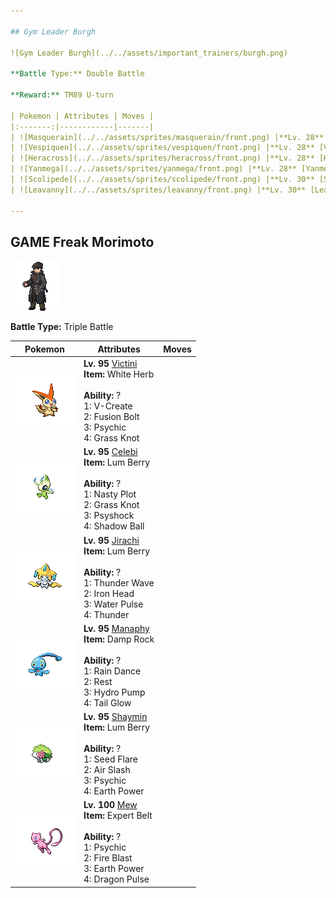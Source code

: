 ```yaml
---

## Gym Leader Burgh

![Gym Leader Burgh](../../assets/important_trainers/burgh.png)

**Battle Type:** Double Battle

**Reward:** TM89 U-turn

| Pokemon | Attributes | Moves |
|:-------:|------------|-------|
| ![Masquerain](../../assets/sprites/masquerain/front.png) |**Lv. 28** [Masquerain](../../pokemon/masquerain.md/)<br>**Item:** No Item<br>**Ability:** <span class="tooltip" title="Gives full immunity to all Ground-type moves.">Levitate</span> | <br>1: <span class='tooltip' title='The user shoots boiling hot water at its target. It may also leave the target with a burn.'>Scald</span><br>2: <span class='tooltip' title='The target is attacked with powdery scales blown by wind. It may also raise all the user’s stats.'>Silver Wind</span><br>3: <span class='tooltip' title='The user scatters a cloud of paralyzing powder. It may leave the target with paralysis.'>Stun Spore</span><br>4: <span class='tooltip' title='The user attacks with a gust of chilled air. It also reduces the targets’ Speed stat.'>Icy Wind</span> |
| ![Vespiquen](../../assets/sprites/vespiquen/front.png) |**Lv. 28** [Vespiquen](../../pokemon/vespiquen.md/)<br>**Item:** No Item<br>**Ability:** <span class="tooltip" title="Lowers the foe’s Attack stat.">Intimidate</span> | <br>1: <span class='tooltip' title='The user nimbly strikes the target. If the user is not holding an item, this attack inflicts massive damage.'>Acrobatics</span><br>2: <span class='tooltip' title='A move that leaves the target badly poisoned. Its poison damage worsens every turn.'>Toxic</span><br>3: <span class='tooltip' title='The user calls out its underlings to heal it. The user regains up to half of its max HP.'>Heal Order</span><br>4: <span class='tooltip' title='After making its attack, the user rushes back to switch places with a party Pokémon in waiting.'>U-turn</span> |
| ![Heracross](../../assets/sprites/heracross/front.png) |**Lv. 28** [Heracross](../../pokemon/heracross.md/)<br>**Item:** <span class="tooltip" title="An item to be held by a Pokémon. It is a bizarre orb that inflicts a burn on the holder in battle.">Flame Orb</span><br><br>**Ability:** <span class="tooltip" title="Boosts Attack if there is a status problem.">Guts</span> | <br>1: <span class='tooltip' title='The user attacks with a swift chop. It can also break any barrier such as Light Screen and Reflect.'>Brick Break</span><br>2: <span class='tooltip' title='The user confounds the target with speed, then slashes. The attack lands without fail.'>Aerial Ace</span><br>3: <span class='tooltip' title='The user bites the target. If the target is holding a Berry, the user eats it and gains its effect.'>Bug Bite</span><br>4: <span class='tooltip' title='The user slashes the target the instant an opportunity arises. Critical hits land more easily.'>Night Slash</span> |
| ![Yanmega](../../assets/sprites/yanmega/front.png) |**Lv. 28** [Yanmega](../../pokemon/yanmega.md/)<br>**Item:** No Item<br>**Ability:** <span class="tooltip" title="Its Speed stat is gradually boosted.">Speed Boost</span> | <br>1: <span class='tooltip' title='It enables the user to evade all attacks. Its chance of failing rises if it is used in succession.'>Protect</span><br>2: <span class='tooltip' title='After making its attack, the user rushes back to switch places with a party Pokémon in waiting.'>U-turn</span><br>3: <span class='tooltip' title='The user attacks with a blade of air that slices even the sky. It may also make the target flinch.'>Air Slash</span><br>4: <span class='tooltip' title='The user attacks with a sinister beam of light. It may also confuse the target.'>Signal Beam</span> |
| ![Scolipede](../../assets/sprites/scolipede/front.png) |**Lv. 30** [Scolipede](../../pokemon/scolipede.md/)<br>**Item:** <span class="tooltip" title="If held by a Pokémon, it heals the user’s HP a little.">Sitrus Berry</span><br><br>**Ability:** <span class="tooltip" title="May poison targets when a Pokémon makes contact.">Poison Touch</span> | <br>1: <span class='tooltip' title='A move that leaves the target badly poisoned. Its poison damage worsens every turn.'>Toxic</span><br>2: <span class='tooltip' title='The user attacks the target by smashing into it with incredible force. It may also confuse the target.'>Rock Climb</span><br>3: <span class='tooltip' title='Using its tough and impressive horn, the user rams into the target with no letup.'>Megahorn</span><br>4: <span class='tooltip' title='Large boulders are hurled at the opposing team to inflict damage. It may also make the targets flinch.'>Rock Slide</span> |
| ![Leavanny](../../assets/sprites/leavanny/front.png) |**Lv. 30** [Leavanny](../../pokemon/leavanny.md/)<br>**Item:** <span class="tooltip" title="If held by a Pokémon, it heals the user’s HP a little.">Sitrus Berry</span><br><br>**Ability:** <span class="tooltip" title="Powers up Bug-type moves in a pinch.">Swarm</span> | <br>1: <span class='tooltip' title='It enables the user to evade all attacks. Its chance of failing rises if it is used in succession.'>Protect</span><br>2: <span class='tooltip' title='The user handles a sharp leaf like a sword and attacks by cutting its target. Critical hits land more easily.'>Leaf Blade</span><br>3: <span class='tooltip' title='The user slashes at the target by crossing its scythes or claws as if they were a pair of scissors.'>X-Scissor</span><br>4: <span class='tooltip' title='The user plays a pleasant melody that lulls the target into a deep sleep.'>Grass Whistle</span> |

---
```


## GAME Freak Morimoto

![GAME Freak Morimoto](../../assets/important_trainers/morimoto.png)

**Battle Type:** Triple Battle

| Pokemon | Attributes | Moves |
|:-------:|------------|-------|
| ![Victini](../../assets/sprites/victini/front.png) |**Lv. 95** [Victini](../../pokemon/victini.md/)<br>**Item:** <span class="tooltip" title="An item to be held by a Pokémon. It restores any lowered stat in battle. It can be used only once.">White Herb</span><br><br>**Ability:** ?<br>1: <span class='tooltip' title='With a hot flame on its forehead, the user hurls itself at its target. It lowers the user’s Defense, Sp. Def, and Speed stats.'>V-Create</span><br>2: <span class='tooltip' title='The user throws down a giant thunderbolt. This attack does greater damage when influenced by an enormous flame.'>Fusion Bolt</span><br>3: <span class='tooltip' title='The target is hit by a strong telekinetic force. It may also reduce the target’s Sp. Def stat.'>Psychic</span><br>4: <span class='tooltip' title='The user snares the target with grass and trips it. The heavier the target, the greater the damage.'>Grass Knot</span> |
| ![Celebi](../../assets/sprites/celebi/front.png) |**Lv. 95** [Celebi](../../pokemon/celebi.md/)<br>**Item:** <span class="tooltip" title="If held by a Pokémon, it recovers from any status problem.">Lum Berry</span><br><br>**Ability:** ?<br>1: <span class='tooltip' title='The user stimulates its brain by thinking bad thoughts. It sharply raises the user’s Sp. Atk.'>Nasty Plot</span><br>2: <span class='tooltip' title='The user snares the target with grass and trips it. The heavier the target, the greater the damage.'>Grass Knot</span><br>3: <span class='tooltip' title='The user materializes an odd psychic wave to attack the target. This attack does physical damage.'>Psyshock</span><br>4: <span class='tooltip' title='The user hurls a shadowy blob at the target. It may also lower the target’s Sp. Def stat.'>Shadow Ball</span> |
| ![Jirachi](../../assets/sprites/jirachi/front.png) |**Lv. 95** [Jirachi](../../pokemon/jirachi.md/)<br>**Item:** <span class="tooltip" title="If held by a Pokémon, it recovers from any status problem.">Lum Berry</span><br><br>**Ability:** ?<br>1: <span class='tooltip' title='A weak electric charge is launched at the target. It causes paralysis if it hits.'>Thunder Wave</span><br>2: <span class='tooltip' title='The user slams the target with its steel-hard head. It may also make the target flinch.'>Iron Head</span><br>3: <span class='tooltip' title='The user attacks the target with a pulsing blast of water. It may also confuse the target.'>Water Pulse</span><br>4: <span class='tooltip' title='A wicked thunderbolt is dropped on the target to inflict damage. It may also leave the target with paralysis.'>Thunder</span> |
| ![Manaphy](../../assets/sprites/manaphy/front.png) |**Lv. 95** [Manaphy](../../pokemon/manaphy.md/)<br>**Item:** <span class="tooltip" title="A Pokémon held item that extends the duration of the move Rain Dance used by the holder.">Damp Rock</span><br><br>**Ability:** ?<br>1: <span class='tooltip' title='The user summons a heavy rain that falls for five turns, powering up Water-type moves.'>Rain Dance</span><br>2: <span class='tooltip' title='The user goes to sleep for two turns. It fully restores the user’s HP and heals any status problem.'>Rest</span><br>3: <span class='tooltip' title='The target is blasted by a huge volume of water launched under great pressure.'>Hydro Pump</span><br>4: <span class='tooltip' title='The user stares at flashing lights to focus its mind, drastically raising its Sp. Atk stat.'>Tail Glow</span> |
| ![Shaymin](../../assets/sprites/shaymin-land/front.png) |**Lv. 95** [Shaymin](../../pokemon/shaymin-land.md/)<br>**Item:** <span class="tooltip" title="If held by a Pokémon, it recovers from any status problem.">Lum Berry</span><br><br>**Ability:** ?<br>1: <span class='tooltip' title='The user emits a shock wave from its body to attack its target. It may harshly lower the target’s Sp. Def.'>Seed Flare</span><br>2: <span class='tooltip' title='The user attacks with a blade of air that slices even the sky. It may also make the target flinch.'>Air Slash</span><br>3: <span class='tooltip' title='The target is hit by a strong telekinetic force. It may also reduce the target’s Sp. Def stat.'>Psychic</span><br>4: <span class='tooltip' title='The user makes the ground under the target erupt with power. It may also lower the target’s Sp. Def.'>Earth Power</span> |
| ![Mew](../../assets/sprites/mew/front.png) |**Lv. 100** [Mew](../../pokemon/mew.md/)<br>**Item:** <span class="tooltip" title="An item to be held by a Pokémon. It is a well-worn belt that slightly boosts the power of supereffective moves.">Expert Belt</span><br><br>**Ability:** ?<br>1: <span class='tooltip' title='The target is hit by a strong telekinetic force. It may also reduce the target’s Sp. Def stat.'>Psychic</span><br>2: <span class='tooltip' title='The target is attacked with an intense blast of all-consuming fire. It may also leave the target with a burn.'>Fire Blast</span><br>3: <span class='tooltip' title='The user makes the ground under the target erupt with power. It may also lower the target’s Sp. Def.'>Earth Power</span><br>4: <span class='tooltip' title='The target is attacked with a shock wave generated by the user’s gaping mouth.'>Dragon Pulse</span> |

